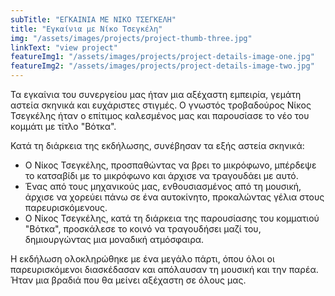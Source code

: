 ```yaml
---
subTitle: "ΕΓΚΑΙΝΙΑ ΜΕ ΝΙΚΟ ΤΣΕΓΚΕΛΗ"
title: "Εγκαίνια με Νίκο Τσεγκέλη"
img: "/assets/images/projects/project-thumb-three.jpg"
linkText: "view project"
featureImg1: "/assets/images/projects/project-details-image-one.jpg"
featureImg2: "/assets/images/projects/project-details-image-two.jpg"
---
```

Τα εγκαίνια του συνεργείου μας ήταν μια αξέχαστη εμπειρία, γεμάτη αστεία σκηνικά και ευχάριστες στιγμές. Ο γνωστός τροβαδούρος Νίκος Τσεγκέλης ήταν ο επίτιμος καλεσμένος μας και παρουσίασε το νέο του κομμάτι με τίτλο "Βότκα".

Κατά τη διάρκεια της εκδήλωσης, συνέβησαν τα εξής αστεία σκηνικά:

- Ο Νίκος Τσεγκέλης, προσπαθώντας να βρει το μικρόφωνο, μπέρδεψε το κατσαβίδι με το μικρόφωνο και άρχισε να τραγουδάει με αυτό.
- Ένας από τους μηχανικούς μας, ενθουσιασμένος από τη μουσική, άρχισε να χορεύει πάνω σε ένα αυτοκίνητο, προκαλώντας γέλια στους παρευρισκόμενους.
- Ο Νίκος Τσεγκέλης, κατά τη διάρκεια της παρουσίασης του κομματιού "Βότκα", προσκάλεσε το κοινό να τραγουδήσει μαζί του, δημιουργώντας μια μοναδική ατμόσφαιρα.

Η εκδήλωση ολοκληρώθηκε με ένα μεγάλο πάρτι, όπου όλοι οι παρευρισκόμενοι διασκέδασαν και απόλαυσαν τη μουσική και την παρέα. Ήταν μια βραδιά που θα μείνει αξέχαστη σε όλους μας.
